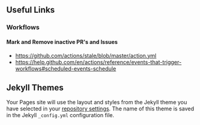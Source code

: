 ## Useful Links

### Workflows

#### Mark and Remove inactive PR's and Issues
- https://github.com/actions/stale/blob/master/action.yml
- https://help.github.com/en/actions/reference/events-that-trigger-workflows#scheduled-events-schedule

## Jekyll Themes

Your Pages site will use the layout and styles from the Jekyll theme you have selected in your [repository settings](https://github.com/william76/JenkinsTest/settings). The name of this theme is saved in the Jekyll `_config.yml` configuration file.

<!--
-->
